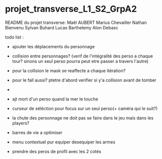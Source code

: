 # projet_transverse_L1_S2_GrpA2

README du projet transverse:
Maël AUBERT
Marius Chevailler
Nathan Bienvenu
Sylvan Buhard
Lucas Barthelemy
Alon Debasc

todo list :

- ajouter les déplacements du personnage
- collision entre personnages? (verif de l'intégralité des perso a chaque tour? sinons un seul perso pourra peut etre passer a travers l'autre)
- pour la collision le mask se reaffecte a chaque itération?
- pour le fall aussi? ptetre d'abord verifier si y'a collision avant de tomber
- 
- ajt mort d'un perso quand la mer le touche

- curseur de séléction pour focus sur un seul perso(+ caméra qui le suit?)
- la chute des personnage ne doit pas se faire dans le jeu mais dans les players?

- barres de vie a optimiser
- menu contextuel pur equiper desequiper les armes
- prendre des peros de profil avec les 2 cotés